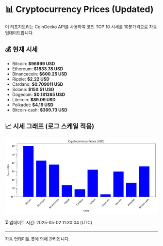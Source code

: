 
# 📊 Cryptocurrency Prices (Updated)

이 리포지토리는 CoinGecko API를 사용하여 코인 TOP 10 시세를 10분가격으로 자동 업데이트합니다.

## 💰 현재 시세
- Bitcoin: **$96999 USD**
- Ethereum: **$1833.78 USD**
- Binancecoin: **$600.25 USD**
- Ripple: **$2.22 USD**
- Cardano: **$0.709011 USD**
- Solana: **$150.51 USD**
- Dogecoin: **$0.181365 USD**
- Litecoin: **$89.09 USD**
- Polkadot: **$4.19 USD**
- Bitcoin-cash: **$369.73 USD**

## 📈 시세 그래프 (로그 스케일 적용)
![Crypto Prices](crypto_prices.png)

⏳ 업데이트 시간: 2025-05-02 11:30:04 (UTC)

---
자동 업데이트 봇에 의해 관리됩니다.
